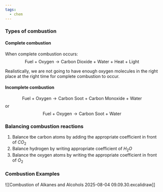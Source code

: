 ```yaml
---
tags:
  - chem
---
```

### Types of combustion

#### Complete combustion
When complete combustion occurs:
$$\textrm{Fuel + Oxygen} \rightarrow \textrm{Carbon Dioxide + Water + Heat + Light}$$

Realistically, we are not going to have enough oxygen molecules in the right place at the right time for complete combustion to occur. 
#### Incomplete combustion
$$\textrm{Fuel + Oxygen}\rightarrow \textrm{Carbon Soot + Carbon Monoxide + Water}$$
or 
$$\textrm{Fuel + Oxygen} \rightarrow \textrm{Carbon Soot + Water}$$


### Balancing combustion reactions
1. Balance tbe carbon atoms by adding the appropriate coefficient in front of $CO_2$ 
2. Balance hydrogen by writing appropriate coefficient of $H_2O$ 
3. Balance the oxygen atoms by writing the appropriate coefficient in front of $O_2$ 


### Combustion Examples
![[Combustion of Alkanes and Alcohols 2025-08-04 09.09.30.excalidraw]]





